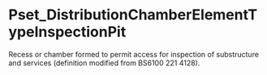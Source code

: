# Pset_DistributionChamberElementTypeInspectionPit

Recess or chamber formed to permit access for inspection of substructure and services (definition modified from BS6100 221 4128).
